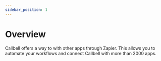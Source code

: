 ```yaml
---
sidebar_position: 1
---
```


# Overview

Callbell offers a way to with other apps through Zapier. This allows you to automate your workflows and connect Callbell with more than 2000 apps.
